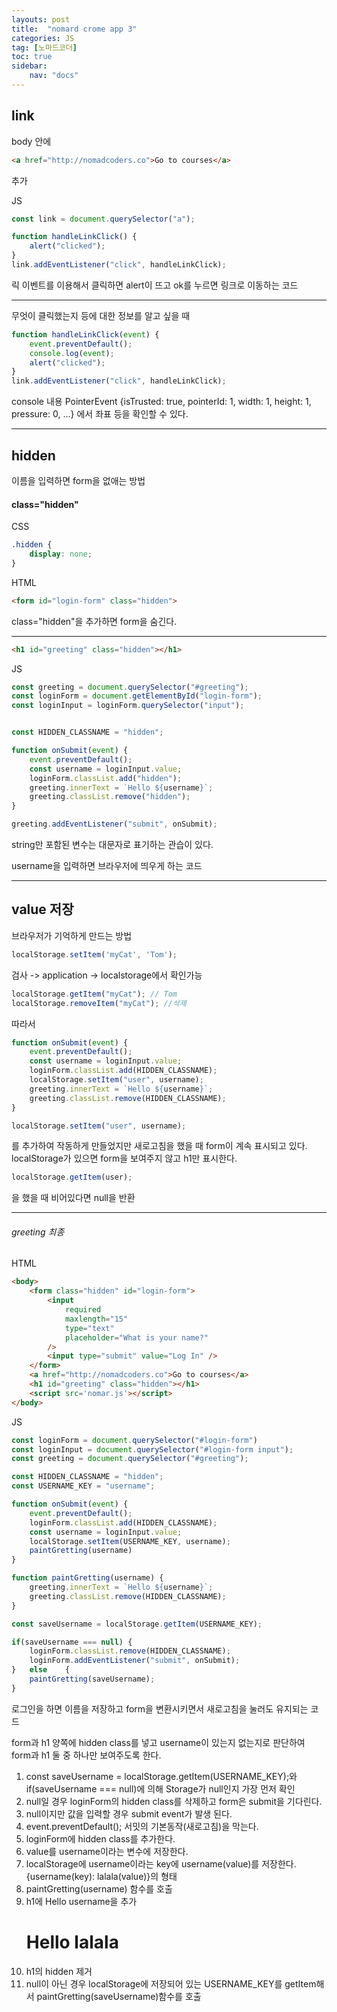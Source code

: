 ```yaml
---
layouts: post
title:  "nomard crome app 3"
categories: JS
tag: [노마드코더]
toc: true
sidebar:
    nav: "docs"
---
```


## link

body 안에
```html
<a href="http://nomadcoders.co">Go to courses</a>
```
추가

JS
```js
const link = document.querySelector("a");

function handleLinkClick() {
    alert("clicked");
}
link.addEventListener("click", handleLinkClick);
```
릭 이벤트를 이용해서 클릭하면 alert이 뜨고 ok를 누르면 링크로 이동하는 코드

---

무엇이 클릭했는지 등에 대한 정보를 알고 싶을 때

```js
function handleLinkClick(event) {
    event.preventDefault();
    console.log(event);
    alert("clicked");
}
link.addEventListener("click", handleLinkClick);
```
console 내용
PointerEvent {isTrusted: true, pointerId: 1, width: 1, height: 1, pressure: 0, …}
에서 좌표 등을 확인할 수 있다.

---

## hidden

이름을 입력하면 form을 없애는 방법

#### class="hidden"
CSS
```css
.hidden {
    display: none;
}
```
HTML
```html
<form id="login-form" class="hidden">
```
class="hidden"을 추가하면
form을 숨긴다.

---

```html
<h1 id="greeting" class="hidden"></h1>
```

JS
```js
const greeting = document.querySelector("#greeting");
const loginForm = document.getElementById("login-form");
const loginInput = loginForm.querySelector("input");


const HIDDEN_CLASSNAME = "hidden";

function onSubmit(event) {
    event.preventDefault();
    const username = loginInput.value;
    loginForm.classList.add("hidden");
    greeting.innerText = `Hello ${username}`;
    greeting.classList.remove("hidden");
}

greeting.addEventListener("submit", onSubmit);
```
string만 포함된 변수는 대문자로 표기하는 관습이 있다.

username을 입력하면 브라우저에 띄우게 하는 코드

---

## value 저장

브라우저가 기억하게 만드는 방법

```js
localStorage.setItem('myCat', 'Tom');
```
검사 -> application -> localstorage에서 확인가능

```js
localStorage.getItem("myCat"); // Tom 
localStorage.removeItem("myCat"); //삭제
```

따라서

```js
function onSubmit(event) {
    event.preventDefault();
    const username = loginInput.value;
    loginForm.classList.add(HIDDEN_CLASSNAME);
    localStorage.setItem("user", username);
    greeting.innerText = `Hello ${username}`;
    greeting.classList.remove(HIDDEN_CLASSNAME);
}
```
```js
localStorage.setItem("user", username);
```
를 추가하여 작동하게 만들었지만 새로고침을 했을 때 form이 계속 표시되고 있다.
localStorage가 있으면 form을 보여주지 않고 h1만 표시한다.

```js
localStorage.getItem(user);
```
을 했을 때 비어있다면 null을 반환

---

###### greeting 최종

HTML
```html
<body>
    <form class="hidden" id="login-form">
        <input   
            required 
            maxlength="15"
            type="text" 
            placeholder="What is your name?" 
        />
        <input type="submit" value="Log In" />
    </form>
    <a href="http://nomadcoders.co">Go to courses</a>
    <h1 id="greeting" class="hidden"></h1>
    <script src='nomar.js'></script>
</body>
```

JS
```js
const loginForm = document.querySelector("#login-form")
const loginInput = document.querySelector("#login-form input");
const greeting = document.querySelector("#greeting"); 

const HIDDEN_CLASSNAME = "hidden";
const USERNAME_KEY = "username";

function onSubmit(event) {
    event.preventDefault();
    loginForm.classList.add(HIDDEN_CLASSNAME);
    const username = loginInput.value;
    localStorage.setItem(USERNAME_KEY, username);
    paintGretting(username)
}

function paintGretting(username) {
    greeting.innerText = `Hello ${username}`;
    greeting.classList.remove(HIDDEN_CLASSNAME);
}

const saveUsername = localStorage.getItem(USERNAME_KEY);

if(saveUsername === null) {
    loginForm.classList.remove(HIDDEN_CLASSNAME);
    loginForm.addEventListener("submit", onSubmit);
}   else    {
    paintGretting(saveUsername);
}
```

로그인을 하면 이름을 저장하고 form을 변환시키면서 새로고침을 눌러도 유지되는 코드

form과 h1 양쪽에 hidden class를 넣고 username이 있는지 없는지로 판단하여 form과 h1 둘 중 하나만 보여주도록 한다.

1. const saveUsername = localStorage.getItem(USERNAME_KEY);와 if(saveUsername === null)에 의해 Storage가 null인지 가장 먼저 확인
2. null일 경우 loginForm의 hidden class를 삭제하고 form은 submit을 기다린다.
3. null이지만 값을 입력할 경우 submit event가 발생 된다.
4. event.preventDefault(); 서밋의 기본동작(새로고침)을 막는다.
5. loginForm에 hidden class를 추가한다.
6. value를 username이라는 변수에 저장한다.
7. localStorage에 username이라는 key에 username(value)를 저장한다. {username(key): lalala(value)}의 형태
8. paintGretting(username) 함수를 호출
9. h1에 Hello username을 추가 <h1 id="greeting" class="">Hello lalala</h1>
10. h1의 hidden 제거
11. null이 아닌 경우 localStorage에 저장되어 있는 USERNAME_KEY를 getItem해서 paintGretting(saveUsername)함수를 호출